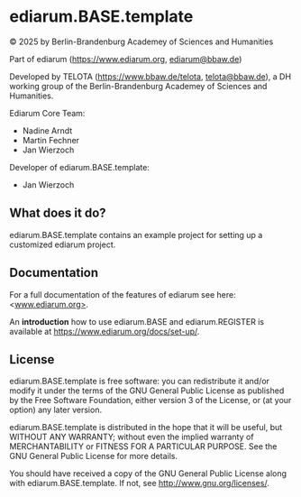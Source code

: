 # ediarum.BASE.template

© 2025 by Berlin-Brandenburg Academey of Sciences and Humanities

Part of ediarum (https://www.ediarum.org, ediarum@bbaw.de)

Developed by TELOTA (https://www.bbaw.de/telota, telota@bbaw.de), a DH working group of the Berlin-Brandenburg Academey of Sciences and Humanities.

Ediarum Core Team:

* Nadine Arndt
* Martin Fechner
* Jan Wierzoch

Developer of ediarum.BASE.template:

* Jan Wierzoch


## What does it do?

ediarum.BASE.template contains an example project for setting up a customized ediarum project.


## Documentation

For a full documentation of the features of ediarum see here: <www.ediarum.org>.

An **introduction** how to use ediarum.BASE and ediarum.REGISTER is available at <https://www.ediarum.org/docs/set-up/>.


## License

ediarum.BASE.template is free software: you can redistribute it and/or modify 
it under the terms of the GNU General Public License as published by
the Free Software Foundation, either version 3 of the License, or
(at your option) any later version.

ediarum.BASE.template is distributed in the hope that it will be useful,
but WITHOUT ANY WARRANTY; without even the implied warranty of
MERCHANTABILITY or FITNESS FOR A PARTICULAR PURPOSE.  See the
GNU General Public License for more details.

You should have received a copy of the GNU General Public License
along with ediarum.BASE.template.  If not, see <http://www.gnu.org/licenses/>.

